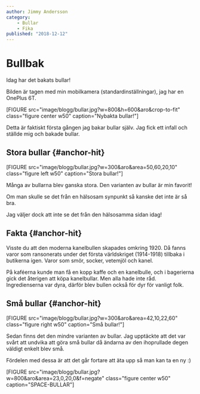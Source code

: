 ```yaml
---
author: Jimmy Andersson
category:
    - Bullar
    - Fika
published: "2018-12-12"
---
```

Bullbak
==================================

Idag har det bakats bullar!

<!--more-->

Bilden är tagen med min mobilkamera (standardinställningar), jag har en OnePlus 6T.

[FIGURE src="image/blogg/bullar.jpg?w=800&h=600&aro&crop-to-fit" class="figure center w50" caption="Nybakta bullar!"]

Detta är faktiskt första gången jag bakar bullar själv. Jag fick ett infall och ställde mig och bakade bullar.


Stora bullar {#anchor-hit}
-----------------------------------

[FIGURE src="image/blogg/bullar.jpg?w=300&aro&area=50,60,20,10" class="figure left w50" caption="Stora bullar!"]

Många av bullarna blev ganska stora. Den varianten av bullar är min favorit!

Om man skulle se det från en hälsosam synpunkt så kanske det inte är så bra.

Jag väljer dock att inte se det från den hälsosamma sidan idag!


Fakta {#anchor-hit}
-----------------------------------

Visste du att den moderna kanelbullen skapades omkring 1920. Då fanns varor som ransonerats under det första världskriget (1914-1918) tillbaka i butikerna igen. Varor som smör, socker, vetemjöl och kanel.

På kaféerna kunde man få en kopp kaffe och en kanelbulle, och i bagerierna gick det återigen att köpa kanelbullar. Men alla hade inte råd. Ingredienserna var dyra, därför blev bullen också för dyr för vanligt folk.


Små bullar {#anchor-hit}
-----------------------------------

[FIGURE src="image/blogg/bullar.jpg?w=300&aro&area=42,10,22,60" class="figure right w50" caption="Små bullar!"]

Sedan finns det den mindre varianten av bullar. Jag upptäckte att det var svårt att undvika att göra små bullar då ändarna av den ihoprullade degen väldigt enkelt blev små.

Fördelen med dessa är att det går fortare att äta upp så man kan ta en ny :)


[FIGURE src="image/blogg/bullar.jpg?w=800&aro&area=23,0,20,0&f=negate" class="figure center w50" caption="SPACE-BULLAR"]
